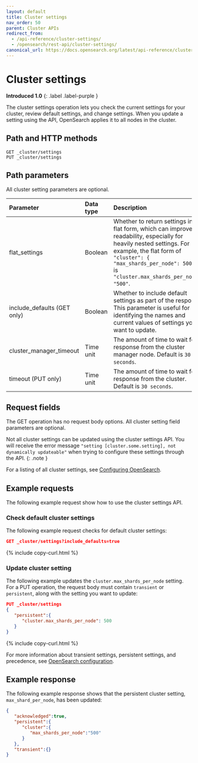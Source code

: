 ```yaml
---
layout: default
title: Cluster settings
nav_order: 50
parent: Cluster APIs
redirect_from:
  - /api-reference/cluster-settings/
  - /opensearch/rest-api/cluster-settings/
canonical_url: https://docs.opensearch.org/latest/api-reference/cluster-api/cluster-settings/
---
```


# Cluster settings
**Introduced 1.0**
{: .label .label-purple }

The cluster settings operation lets you check the current settings for your cluster, review default settings, and change settings. When you update a setting using the API, OpenSearch applies it to all nodes in the cluster.

## Path and HTTP methods

```
GET _cluster/settings
PUT _cluster/settings
```

## Path parameters

All cluster setting parameters are optional.

Parameter | Data type | Description
:--- | :--- | :---
flat_settings | Boolean | Whether to return settings in the flat form, which can improve readability, especially for heavily nested settings. For example, the flat form of `"cluster": { "max_shards_per_node": 500 }` is `"cluster.max_shards_per_node": "500"`.
include_defaults (GET only) | Boolean | Whether to include default settings as part of the response. This parameter is useful for identifying the names and current values of settings you want to update.
cluster_manager_timeout | Time unit | The amount of time to wait for a response from the cluster manager node. Default is `30 seconds`.
timeout (PUT only) | Time unit | The amount of time to wait for a response from the cluster. Default is `30 seconds`.

## Request fields

The GET operation has no request body options. All cluster setting field parameters are optional.

Not all cluster settings can be updated using the cluster settings API. You will receive the error message `"setting [cluster.some.setting], not dynamically updateable"` when trying to configure these settings through the API.
{: .note }

For a listing of all cluster settings, see [Configuring OpenSearch]({{site.url}}{{site.baseurl}}/install-and-configure/configuring-opensearch/index/).


## Example requests

The following example request show how to use the cluster settings API.

### Check default cluster settings

The following example request checks for default cluster settings:

```json
GET _cluster/settings?include_defaults=true
```
{% include copy-curl.html %}

### Update cluster setting

The following example updates the `cluster.max_shards_per_node` setting. For a PUT operation, the request body must contain `transient` or `persistent`, along with the setting you want to update:


```json
PUT _cluster/settings
{
   "persistent":{
      "cluster.max_shards_per_node": 500
   }
}
```
{% include copy-curl.html %}

For more information about transient settings, persistent settings, and precedence, see [OpenSearch configuration]({{site.url}}{{site.baseurl}}/install-and-configure/configuring-opensearch/).

## Example response

The following example response shows that the persistent cluster setting, `max_shard_per_node`, has been updated:

```json
{
   "acknowledged":true,
   "persistent":{
      "cluster":{
         "max_shards_per_node":"500"
      }
   },
   "transient":{}
}
```
